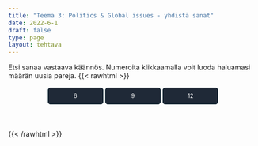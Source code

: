 ```yaml
---
title: "Teema 3: Politics & Global issues - yhdistä sanat"
date: 2022-6-1
draft: false
type: page
layout: tehtava
---
```

Etsi sanaa vastaava käännös. Numeroita klikkaamalla voit luoda haluamasi määrän uusia pareja.
{{< rawhtml >}}
<div id="nappulat">
    <button id="kuusi">
    6
    </button>
    <button id="yhdeksän">
    9
    </button>
    <button id="kakstoista">
    12
    </button>
    </div>
<div id="tehtava" class="grid grid-cols-2">
 <div><ul id="terms"> </ul></div>
 <div><ul id="defs"> </ul></div>

</div>


<script> 
 
 //Execute a JavaScript immediately after a page has been loaded
window.onload = function() {

  //Data for terms and definitions. This can be stored in a separate .js file, in a JSON file or here in the main file
   var data = {
    terms: [{
     index: 0, text: 'laki, asetus'
}, { index: 1, text: 'hallinto'
}, { index: 2, text: 'lakiehdotus'
}, { index: 3, text: 'ehdokas'
}, { index: 4, text: 'väestönlaskenta'
}, { index: 5, text: 'kokoomus-, koalitiohallitus'
}, { index: 6, text: 'perustuslaki'
}, { index: 7, text: 'demokratia'
}, { index: 8, text: 'hajottaa'
}, { index: 9, text: 'sisäpolitiikka'
}, { index: 10, text: 'vaalikampanja'
}, { index: 11, text: 'ulkopolitiikka'
}, { index: 12, text: 'eduskuntavaalit'
}, { index: 13, text: 'hallitus'
}, { index: 14, text: 'valtion päämies'
}, { index: 15, text: 'oikeuslaitos'
}, { index: 16, text: 'lainsäädäntö'
}, { index: 17, text: 'enemmistö'
}, { index: 18, text: 'kansanedustaja'
}, { index: 19, text: 'eurokansanedustaja'
}, { index: 20, text: 'vähemmistö'
}, { index: 21, text: 'monarkia'
}, { index: 22, text: 'kunnallisvaalit'
}, { index: 23, text: 'kunta'
}, { index: 24, text: 'oppositio'
}, { index: 25, text: 'eduskunta, parlamentti'
}, { index: 26, text: 'puolue'
}, { index: 27, text: 'kansanäänestys'
}, { index: 28, text: 'tasavalta'
}, { index: 29, text: 'olla ehdolla'
}, { index: 30, text: 'virkakausi'
}, { index: 31, text: 'Euroopan Unioni'
}, { index: 32, text: 'vasemmisto'
}, { index: 33, text: 'oikeisto'
}, { index: 34, text: 'äänioikeus'
}, { index: 35, text: 'varapresidentti'
}, { index: 36, text: 'äänestää'
}, { index: 37, text: 'avustustyöntekijä'
}, { index: 38, text: 'syrjäytyminen'
}, { index: 39, text: 'turvapaikka'
}, { index: 40, text: 'turvapaikanhakija'
}, { index: 41, text: 'mustat, alkuperäiskansat ja muut ei-valkoiseksi rodullistetut henkilöt'
}, { index: 42, text: 'hyväntekeväisyys(järjestö)'
}, { index: 43, text: 'maastakarkotus'
}, { index: 44, text: 'kehittyvä maa'
}, { index: 45, text: 'syrjintä'
}, { index: 46, text: 'toisinajattelija'
}, { index: 47, text: 'muuttaa maasta'
}, { index: 48, text: 'ulkomailla asuva'
}, { index: 49, text: 'reilu kauppa'
}, { index: 50, text: 'nälänhätä'
}, { index: 51, text: 'myöntää'
}, { index: 52, text: 'hätäapu'
}, { index: 53, text: 'luku- ja kirjoitustaidoton'
}, { index: 54, text: 'maahanmuuttaja'
}, { index: 55, text: 'maahanmuutto'
}, { index: 56, text: 'kotoperäinen, alkuperäinen'
}, { index: 57, text: 'lapsikuolleisuus'
}, { index: 58, text: 'sulautuminen'
}, { index: 59, text: 'oikeudenmukaisuus, oikeus'
}, { index: 60, text: 'odotettu elinikä'
}, { index: 61, text: 'luku- ja kirjoitustaito'
}, { index: 62, text: 'elinolosuhteet'
}, { index: 63, text: 'vähävarainen maa'
}, { index: 64, text: 'aliravitsemus, huono ravinto'
}, { index: 65, text: 'rahallinen apu'
}, { index: 66, text: 'monikulttuurinen'
}, { index: 67, text: 'kansalaisjärjestö'
}, { index: 68, text: 'rauhanturvaaja'
}, { index: 69, text: 'rotuerottelu'
}, { index: 70, text: 'rasismi, rotuviha'
}, { index: 71, text: 'vastaanottokeskus'
}, { index: 72, text: 'pakolainen'
}, { index: 73, text: 'avustustyöntekijä'
}, { index: 74, text: 'oleskelulupa'
}, { index: 75, text: 'slummi'
}, { index: 76, text: 'nälänhätä'
}, { index: 77, text: 'suvaitsevaisuus'
}, { index: 78, text: 'työlupa'
},
    ],
    definitions: [{
     index: 0, text: 'act'
}, { index: 1, text: 'administration'
}, { index: 2, text: 'bill'
}, { index: 3, text: 'candidate'
}, { index: 4, text: 'census'
}, { index: 5, text: 'coalition government'
}, { index: 6, text: 'constitution'
}, { index: 7, text: 'democracy'
}, { index: 8, text: 'dissolve'
}, { index: 9, text: 'domestic policy'
}, { index: 10, text: 'election campaign'
}, { index: 11, text: 'foreign policy'
}, { index: 12, text: 'general elections'
}, { index: 13, text: 'government'
}, { index: 14, text: 'head of state'
}, { index: 15, text: 'judiciary, judicial system'
}, { index: 16, text: 'legislation'
}, { index: 17, text: 'majority'
}, { index: 18, text: 'Member of Parliament (MP) / representative'
}, { index: 19, text: 'Member of the European Parliament (MEP)'
}, { index: 20, text: 'minority'
}, { index: 21, text: 'monarchy'
}, { index: 22, text: 'municipal elections'
}, { index: 23, text: 'municipality'
}, { index: 24, text: 'opposition'
}, { index: 25, text: 'parliament'
}, { index: 26, text: 'party'
}, { index: 27, text: 'referendum'
}, { index: 28, text: 'republic'
}, { index: 29, text: 'stand for (BrE), run for (AmE)'
}, { index: 30, text: 'term (of office)'
}, { index: 31, text: 'the European Union'
}, { index: 32, text: 'the Left, the left wing'
}, { index: 33, text: 'the Right, the right wing'
}, { index: 34, text: 'universal suffrage, right to vote'
}, { index: 35, text: 'vice-president'
}, { index: 36, text: 'vote'
}, { index: 37, text: 'aid worker, relief worker'
}, { index: 38, text: 'alienation'
}, { index: 39, text: 'asylum'
}, { index: 40, text: 'asylum seeker'
}, { index: 41, text: 'BIPOC (black, indigenous and people of color)'
}, { index: 42, text: 'charity'
}, { index: 43, text: 'deportation'
}, { index: 44, text: 'developing country'
}, { index: 45, text: 'discrimination'
}, { index: 46, text: 'dissident'
}, { index: 47, text: 'emigrate'
}, { index: 48, text: 'expat'
}, { index: 49, text: 'fair trade'
}, { index: 50, text: 'famine'
}, { index: 51, text: 'grant'
}, { index: 52, text: 'humanitarian aid / relief aid'
}, { index: 53, text: 'illiterate'
}, { index: 54, text: 'immigrant'
}, { index: 55, text: 'immigration'
}, { index: 56, text: 'indigenous'
}, { index: 57, text: 'infant mortality'
}, { index: 58, text: 'integration'
}, { index: 59, text: 'justice'
}, { index: 60, text: 'life expectancy'
}, { index: 61, text: 'literacy'
}, { index: 62, text: 'living conditions'
}, { index: 63, text: 'low-income country'
}, { index: 64, text: 'malnourishment'
}, { index: 65, text: 'monetary aid'
}, { index: 66, text: 'multicultural'
}, { index: 67, text: 'NGO, non-governmental organisation'
}, { index: 68, text: 'peacekeeper'
}, { index: 69, text: 'racial segregation'
}, { index: 70, text: 'racism'
}, { index: 71, text: 'reception centre'
}, { index: 72, text: 'refugee'
}, { index: 73, text: 'relief worker'
}, { index: 74, text: 'residence permit'
}, { index: 75, text: 'slum / urban ghetto'
}, { index: 76, text: 'starvation'
}, { index: 77, text: 'tolerance'
}, { index: 78, text: 'work permit'
      },

    ],
    //this creates matches for indexes. This is a sort of an Answer Sheet
    pairs: {
      0: 0,
      1: 1,
      2: 2,
      3: 3,
      4: 4,
      5: 5,
      6: 6,
      7: 7,
      8: 8,
      9: 9,
      10: 10,
      11: 11,
      12: 12,
      13: 13,
      14: 14,
      15: 15,
      16: 16,
      17: 17,
      18: 18,
      19: 19,
      20: 20,
      21: 21,
      22: 22,
      23: 23,
      24: 24,
      25: 25,
      26: 26,
      27: 27,
      28: 28,
      29: 29,
      30: 30,
      31: 31,
      32: 32,
      33: 33,
      34: 34,
      35: 35,
      36: 36,
      37: 37,
      38: 38,
      39: 39,
      40: 40,
      41: 41,
      42: 42,
      43: 43,
      44: 44,
      45: 45,
      46: 46,
      47: 47,
      48: 48,
      49: 49,
      50: 50,
      51: 51,
      52: 52,
      53: 53,
      54: 54,
      55: 55,
      56: 56,
      57: 57,
      58: 58,
      59: 59,
      60: 60,
      61: 61,
      62: 62,
      63: 63,
      64: 64,
      65: 65,
      66: 66,
      67: 67,
      68: 68,
      69: 69,
      70: 70,
      71: 71,
      72: 72,
      73: 73,
      74: 74,
      75: 75,
      76: 76,
      77: 77,
      78: 78,
    }
  };
    
for (var a=[],i=0;i<79;++i) a[i]=i;

function shufflee(array) {
  var tmp, current, top = array.length;
  if(top) while(--top) {
    current = Math.floor(Math.random() * (top + 1));
    tmp = array[current];
    array[current] = array[top];
    array[top] = tmp;
  }
  return array;
}

a = shufflee(a);
  

  var selectedTerm = null, //to make sure none is selected onload
    selectedDef = null,
    termsContainer = document.querySelector("#terms"), //list of terms
    defsContainer = document.querySelector("#defs"); //list of definitions

  //This function takes two arguments, that is one term and one def to compare if they match. It returns True or False after compairing values of the "pairs" object property.     
  function isMatch(termIndex, defIndex) {
    return data.pairs[termIndex] === defIndex;
  }

  //This function adds HTML elements and content to the specified container (UL).
  function createListHTML(list, container) {
    container.innerHTML = ""; //first, clean up any existing LI elements
    for (var i = 0; i < 79; i++) {
      container.innerHTML = container.innerHTML + "<li data-index='" + list[i]["index"] + "'>" + "<span>" + list[i]["text"] + "</span>" + "</li>";
    }
  }

function addCSS(css){
  var elem=document.createElement('style');
  if(elem.styleSheet && !elem.sheet)elem.styleSheet.cssText=css;
  else elem.appendChild(document.createTextNode(css));
  document.getElementsByTagName('head')[0].appendChild(elem); 
}

  createListHTML(data.terms, termsContainer);
  createListHTML(data.definitions, defsContainer);

  //listen for a "click" event on a list of Terms and store the clicked object in the target object
  termsContainer.addEventListener("click", function(e) {
    var target = e.target.parentNode;
    if (target.className === "score")
      return;
    var termIndex = Number(target.getAttribute("data-index"));
    //the condition is that only one LI can be selected
    if (selectedTerm !== null && selectedTerm !== termIndex) {
      termsContainer.querySelector("li[data-index='" + selectedTerm + "']").removeAttribute("data-selected");
    }

    //deletion of the decoration
    if (target.hasAttribute("data-selected")) {
      target.removeAttribute("data-selected");
      selectedTerm = null;
    }
    //selecting on click	
    else {
      target.setAttribute("data-selected", true);
      selectedTerm = termIndex;
    }

    if (selectedTerm !== null && selectedDef !== null) {
      var term = document.querySelector("#terms [data-index='" + selectedTerm + "']");
      var def = document.querySelector("#defs [data-index='" + selectedDef + "']");
      if (isMatch(selectedTerm, selectedDef)) {
				term.className = "score";
        def.className = "score";
  			numero++;
   			term.style.order = (numero);
   			def.style.order = (numero);
            }
      selectedTerm = null;
      selectedDef = null;
      term.removeAttribute("data-selected");
      def.removeAttribute("data-selected");
			    }
  })

  defsContainer.addEventListener("click", function(e) {
    var target = e.target.parentNode;
    if (target.className === "score")
      return;
    var defIndex = Number(target.getAttribute("data-index"));
    var defText = Number(target.getAttribute("data-index"))

    if (selectedDef !== null && selectedDef !== defIndex) {
      defsContainer.querySelector("li[data-index='" + selectedDef + "']").removeAttribute("data-selected");
    }

    if (target.hasAttribute("data-selected"))
      target.removeAttribute("data-selected");
    else
      target.setAttribute("data-selected", true);
    selectedDef = Number(target.getAttribute("data-index"));
    if (selectedTerm !== null && selectedDef !== null) {
      //var term = document.querySelector("#terms [data-index='"+selectedTerm+"']");
      var term = termsContainer.querySelector("[data-index='" + selectedTerm + "']");
      //var def = document.querySelector("#defs [data-index='"+selectedDef+"']");
      var def = defsContainer.querySelector("[data-index='" + selectedDef + "']");
      if (isMatch(selectedTerm, selectedDef)) {
				term.className = "score";
        def.className = "score";
  			numero++;
   			term.style.order = (numero);
   			def.style.order = (numero);
       }
      
      selectedTerm = null; //poista napautusten valinta
      selectedDef = null; //poista napautusten valinta
      term.removeAttribute("data-selected");
      def.removeAttribute("data-selected");
    }
  })

  function shuffle() {
    randomSort(data.terms)
    randomSort(data.definitions)
    createListHTML(data.terms, termsContainer)
    createListHTML(data.definitions, defsContainer)
    addCSS("div#tehtava li[data-index]{display: none;}")
    addCSS("div#tehtava li[data-index='" + a[0] + "']{display: flex;}")
		addCSS("div#tehtava li[data-index='" + a[1] + "']{display: flex;}")
    addCSS("div#tehtava li[data-index='" + a[2] + "']{display: flex;}")
    addCSS("div#tehtava li[data-index='" + a[3] + "']{display: flex;}")
    addCSS("div#tehtava li[data-index='" + a[4] + "']{display: flex;}")
    addCSS("div#tehtava li[data-index='" + a[5] + "']{display: flex;}")
  }
  
    function shuffle9() {
    randomSort(data.terms)
    randomSort(data.definitions)
    createListHTML(data.terms, termsContainer)
    createListHTML(data.definitions, defsContainer)
		addCSS("div#tehtava li[data-index]{display: none;}")
    addCSS("div#tehtava li[data-index='" + a[0] + "']{display: flex;}")
		addCSS("div#tehtava li[data-index='" + a[1] + "']{display: flex;}")
    addCSS("div#tehtava li[data-index='" + a[2] + "']{display: flex;}")
    addCSS("div#tehtava li[data-index='" + a[3] + "']{display: flex;}")
    addCSS("div#tehtava li[data-index='" + a[4] + "']{display: flex;}")
    addCSS("div#tehtava li[data-index='" + a[5] + "']{display: flex;}")
    addCSS("div#tehtava li[data-index='" + a[6] + "']{display: flex;}")
    addCSS("div#tehtava li[data-index='" + a[7] + "']{display: flex;}")
    addCSS("div#tehtava li[data-index='" + a[8] + "']{display: flex;}")
  }
  
      function shuffle12() {
    randomSort(data.terms)
    randomSort(data.definitions)
    createListHTML(data.terms, termsContainer)
    createListHTML(data.definitions, defsContainer)
addCSS("div#tehtava li[data-index]{display: none;}")
    addCSS("div#tehtava li[data-index='" + a[0] + "']{display: flex;}")
		addCSS("div#tehtava li[data-index='" + a[1] + "']{display: flex;}")
    addCSS("div#tehtava li[data-index='" + a[2] + "']{display: flex;}")
    addCSS("div#tehtava li[data-index='" + a[3] + "']{display: flex;}")
    addCSS("div#tehtava li[data-index='" + a[4] + "']{display: flex;}")
    addCSS("div#tehtava li[data-index='" + a[5] + "']{display: flex;}")
    addCSS("div#tehtava li[data-index='" + a[6] + "']{display: flex;}")
    addCSS("div#tehtava li[data-index='" + a[7] + "']{display: flex;}")
    addCSS("div#tehtava li[data-index='" + a[8] + "']{display: flex;}")
    addCSS("div#tehtava li[data-index='" + a[9] + "']{display: flex;}")
		addCSS("div#tehtava li[data-index='" + a[10] + "']{display: flex;}")
    addCSS("div#tehtava li[data-index='" + a[11] + "']{display: flex;}")
    addCSS("div#tehtava li[data-index='" + a[12] + "']{display: flex;}")
  }
  
  
  function randomSort(array) {
    var currentIndex = array.length,
      temporaryValue, randomIndex;

    // While there remain elements to shuffle...

    while (currentIndex !== 0) {

      // Pick a remaining element...
      randomIndex = Math.floor(Math.random() * currentIndex);
      currentIndex -= 1;

      // And swap it with the current element. SWAP
      temporaryValue = array[currentIndex];
      array[currentIndex] = array[randomIndex];
      array[randomIndex] = temporaryValue;
    }

    return array;
  }

  shuffle(); 
  
  document.getElementById("kuusi").addEventListener("click", function() {
        shuffle();
        a = shufflee(a);
      }   
       )
  document.getElementById("yhdeksän").addEventListener("click", function() {
        shuffle9();
        a = shufflee(a);
      }   
       )
  document.getElementById("kakstoista").addEventListener("click", function() {
        shuffle12();
        a = shufflee(a);
      }   
       )
       
  }

var numero = 0;

</script>

<style>

div#tehtava {
  overflow: hidden;
}

div#tehtava ul {
  list-style: none;
  font-size: 0.75em;
}

div#tehtava ul#terms {
  display: flex;
  flex-direction: column;
}

div#tehtava ul#defs {
  display: flex;
  flex-direction: column;
}

div#tehtava ul#terms li {
  background: #1F2937;
  color: #ffffff;
}

div#tehtava ul#defs li {
  color: #000000
}

div#tehtava li {
  float: left;
  height: 4em;
  margin-right: 10px;
  margin-left: 10px;
  background: white;
  text-align: center;
  cursor: pointer;
  border-radius: 0;
  -webkit-box-shadow: 0 5px 10px 2px rgba(0, 0, 0, 1);
  box-shadow: 0 3px 5px 1px #000;
}

div#tehtava li:hover {
  transform: scale(1.05, 1.05);
  -webkit-box-shadow: 0 2px 10px 0 rgba(0, 0, 0, 1);
  box-shadow: 0 2px 10px 0 rgba(0, 0, 0, 1);
}

div#tehtava li[data-selected] {
  transform: scale(1.05, 1.05);
  box-shadow: 0 1px 3px 0px rgba(0, 0, 0, 0.75);
  outline: 4px solid #00A0DF;
}

div#tehtava ul li span {
  width: 100%;
  height: 100%;
  display: flex;
  align-items: center;
  justify-content: center;
  transform: none;
  transition: opacity 0.2s ease-out;
}

div#tehtava span:hover {
  transform: none;
}

.score {
  background: none!important;
  box-shadow: none;
  color: #fff!important;
  background: #00A0DF!important;
  border-radius: 15px;
}

.score:hover {
  cursor: default;
  transform: none;
  box-shadow: none;
}

.fadeOut li span {
  transition: opacity 0.25s ease-out;
  opacity: 0;
}

.fadeOut li {
  transition: transform .5s ease-out;
  transform: rotateX(360deg);
}

div#nappulat{
  display: flex;
  justify-content: center;
}

div#nappulat button{
    font-family: inherit;
    text-align: center;
    border: 1px solid transparent;
    width: 10em;
    height: 3em;
    margin: 0.2em;
    margin-bottom: 0.5em;
    border-width: 1px;
    border-radius: 5px;
    font-size: 0.8em;
    background: #1f2937;
    border-color: #051D29;
    color: #ffffff;
}
</style>

{{< /rawhtml >}}